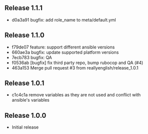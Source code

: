 ## Release 1.1.1

* d0a3a91 bugfix: add role_name to meta/default.yml

## Release 1.1.0

* f79de07 feature: support different ansible versions
* 660ae3a bugfix: update supported platform versions
* 7ecb783 bugfix: QA
* f0536ab [bugfix] fix third party repo, bump rubocop and QA (#4)
* 463a153 Merge pull request #3 from reallyenglish/release_1.0.1

## Release 1.0.1

* c1c4c1a remove variables as they are not used and conflict with ansible's variables

## Release 1.0.0

* Initial release
